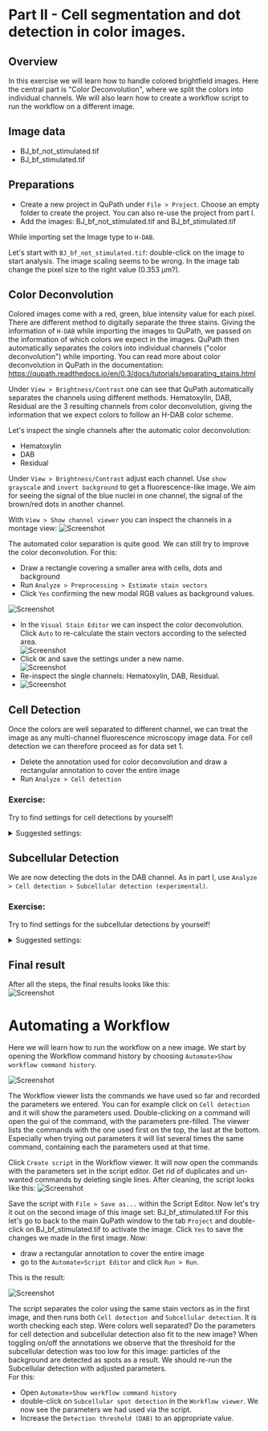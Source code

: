 # Part II - Cell segmentation and dot detection in color images.
## Overview
In this exercise we will learn how to handle colored brightfield images. Here the central part is "Color Deconvolution", where we split the colors into individual channels. We will also learn how to create a workflow script to run the workflow on a different image.

## Image data
- BJ_bf_not_stimulated.tif
- BJ_bf_stimulated.tif

## Preparations
-	Create a new project in QuPath under `File > Project`. Choose an empty folder to create the project. You can also re-use the project from part I.
-	Add the images: BJ_bf_not_stimulated.tif and BJ_bf_stimulated.tif
	
While importing set the Image type to `H-DAB`.

Let's start with `BJ_bf_not_stimulated.tif`: double-click on the image to start analysis.
The image scaling seems to be wrong. In the image tab change the pixel size to the right value (0.353 µm?).

## Color Deconvolution
Colored images come with a red, green, blue intensity value for each pixel. There are different method to digitally separate the three stains. Giving the information of `H-DAB` while importing the images to QuPath, we passed on the information of which colors we expect in the images. QuPath then automatically separates the colors into individual channels ("color deconvolution") while importing. You can read more about color deconvolution in QuPath in the documentation: https://qupath.readthedocs.io/en/0.3/docs/tutorials/separating_stains.html

Under `View > Brightness/Contrast` one can see that QuPath automatically separates the channels using different methods. Hematoxylin, DAB, Residual are the 3 resulting channels from color deconvolution, giving the information that we expect colors to follow an H-DAB color scheme.  

Let's inspect the single channels after the automatic color deconvolution: 
- Hematoxylin
- DAB
- Residual

Under `View > Brightness/Contrast` adjust each channel. Use `show grayscale` and `invert background` to get a fluorescence-like image. We aim for seeing the signal of the blue nuclei in one channel, the signal of the brown/red dots in another channel.

With `View > Show channel viewer` you can inspect the channels in a montage view:
![](images/screenshot_channel_viewer_original.png?raw=true "Screenshot")

The automated color separation is quite good. We can still try to improve the color deconvolution. For this:
-	Draw a rectangle covering a smaller area with cells, dots and background
-	Run `Analyze > Preprocessing > Estimate stain vectors` 
-	Click `Yes` confirming the new modal RGB values as background values.  
	
![](images/screenshot_estimate_stain_vectors_bg.png?raw=true "Screenshot")
-	In the `Visual Stain Editor` we can inspect the color deconvolution. Click `Auto` to re-calculate the stain vectors according to the selected area.  
![](images/screenshot_visual_stain_editor.png?raw=true "Screenshot")
-	Click `OK` and save the settings under a new name.  
![](images/screenshot_estimate_stain_vectors.png?raw=true "Screenshot")
-	Re-inspect the single channels: Hematoxylin, DAB, Residual. 
-	![](images/screenshot_channel_viewer_adjusted.png?raw=true "Screenshot")

## Cell Detection
Once the colors are well separated to different channel, we can treat the image as any multi-channel fluorescence microscopy image data.
For cell detection we can therefore proceed as for data set 1.
- Delete the annotation used for color deconvolution and draw a rectangular annotation to cover the entire image
- Run `Analyze > Cell detection`

### Exercise: 
Try to find settings for cell detections by yourself!
<details>
  <summary>Suggested settings:</summary>
 ![](images/screenshot_settings_cell_detection.png?raw=true "Screenshot")
</details>



## Subcellular Detection
We are now detecting the dots in the DAB channel. As in part I, use `Analyze > Cell detection > Subcellular detection (experimental)`.
### Exercise: 
Try to find settings for the subcellular detections by yourself!
<details>
  <summary>Suggested settings:</summary>
 ![](images/screenshot_settings_subcellular_detection.png?raw=true "Screenshot")
</details>

## Final result
After all the steps, the final results looks like this:  
![](images/screenshot_cell_wannotations.png?raw=true "Screenshot")


# Automating a Workflow
Here we will learn how to run the workflow on a new image. We start by opening the Workflow command history by choosing `Automate>Show workflow command history`.  

![](images/screenshot_workflow_viewer.png?raw=true "Screenshot")

The Workflow viewer lists the commands we have used so far and recorded the parameters we entered. You can for example click on `Cell detection` and it will show the parameters used. Double-clicking on a command will open the gui of the command, with the parameters pre-filled. The viewer lists the commands with the one used first on the top, the last at the bottom. Especially when trying out parameters it will list several times the same command, containing each the parameters used at that time. 

Click `Create script` in the Workflow viewer. It will now open the commands with the parameters set in the script editor. Get rid of duplicates and un-wanted commands by deleting single lines. After cleaning, the script looks like this:
![](images/screenshot_script_editor_cleaned.png?raw=true "Screenshot")

Save the script with `File > Save as...` within the Script Editor. Now let's try it out on the second image of this image set: BJ_bf_stimulated.tif
For this let's go to back to the main QuPath window to the tab `Project` and double-click on BJ_bf_stimulated.tif to activate the image. Click `Yes` to save the changes we made in the first image.
Now:
- draw a rectangular annotation to cover the entire image
- go to the `Automate>Script Editor` and click `Run > Run`.

This is the result:

![](images/screenshot_cell_wannotation_stimulated.png?raw=true "Screenshot")

The script separates the color using the same stain vectors as in the first image, and then runs both `Cell detection `and `Subcellular detection`. It is worth checking each step. Were colors well separated? Do the parameters for cell detection and subcellular detection also fit to the new image?
When toggling on/off the annotations we observe that the threshold for the subcellular detection was too low for this image: particles of the background are detected as spots as a result. We should re-run the Subcellular detection with adjusted parameters.  
For this:
- Open `Automate>Show workflow command history`
- double-click on `Subcellular spot detection` in the `Workflow viewer`. We now see the parameters we had used via the script. 
- Increase the `Detection threshold (DAB)` to an appropriate value.







